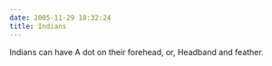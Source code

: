 ```yaml
---
date: 2005-11-29 18:32:24
title: Indians
---
```

Indians can have
A dot on their forehead, or,
Headband and feather.